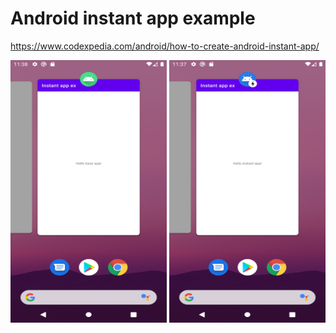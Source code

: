 # Android instant app example

https://www.codexpedia.com/android/how-to-create-android-instant-app/

<img src="https://github.com/codexpedia/android_instant_app_ex/blob/main/captures/baseapp.png" width="250" height="420" /> <img src="https://github.com/codexpedia/android_instant_app_ex/blob/main/captures/instantapp.png" width="250" height="420" />

